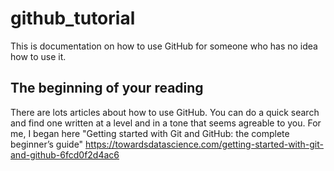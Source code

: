 # github_tutorial
This is documentation on how to use GitHub for someone who has no idea how to use it.

## The beginning of your reading
There are lots articles about how to use GitHub. You can do a quick search and find one written at a level and in a tone that seems agreable to you. For me, I began here "Getting started with Git and GitHub: the complete beginner’s guide" https://towardsdatascience.com/getting-started-with-git-and-github-6fcd0f2d4ac6

